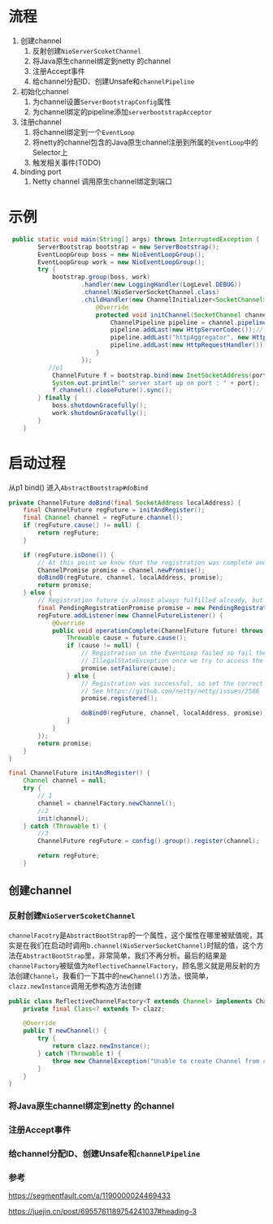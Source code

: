 # 流程

1. 创建channel
   1. 反射创建`NioServerScoketChannel`
   2. 将Java原生channel绑定到netty 的channel
   3. 注册Accept事件
   4. 给channel分配ID、创建Unsafe和`channelPipeline`
2. 初始化channel
   1. 为channel设置`ServerBootstrapConfig`属性
   2. 为channel绑定的pipeline添加`serverbootstrapAcceptor`
3. 注册channel
   1. 将channel绑定到一个`EventLoop`
   2. 将netty的channel包含的Java原生channel注册到所属的`EventLoop`中的Selector上
   3. 触发相关事件(TODO)
4. binding port
   1. Netty channel 调用原生channel绑定到端口

# 示例

```java
 public static void main(String[] args) throws InterruptedException {
        ServerBootstrap bootstrap = new ServerBootstrap();
        EventLoopGroup boss = new NioEventLoopGroup();
        EventLoopGroup work = new NioEventLoopGroup();
        try {
            bootstrap.group(boss, work)
                    .handler(new LoggingHandler(LogLevel.DEBUG))
                    .channel(NioServerSocketChannel.class)
                    .childHandler(new ChannelInitializer<SocketChannel>() {
                        @Override
                        protected void initChannel(SocketChannel channel) throws Exception {
                            ChannelPipeline pipeline = channel.pipeline();
                            pipeline.addLast(new HttpServerCodec());// http 编解码
                            pipeline.addLast("httpAggregator", new HttpObjectAggregator(512 * 1024)); // http 消息聚合器                                                                     512*1024为接收的最大contentlength
                            pipeline.addLast(new HttpRequestHandler());// 请求处理器
                        }
                    });
		   //p1
            ChannelFuture f = bootstrap.bind(new InetSocketAddress(port)).sync();
            System.out.println(" server start up on port : " + port);
            f.channel().closeFuture().sync();
        } finally {
            boss.shutdownGracefully();
            work.shutdownGracefully();
        }
    }
```

# 启动过程

从p1 bind() 进入`AbstractBootstrap#doBind` 

```java
private ChannelFuture doBind(final SocketAddress localAddress) {
    final ChannelFuture regFuture = initAndRegister();
    final Channel channel = regFuture.channel();
    if (regFuture.cause() != null) {
        return regFuture;
    }

    if (regFuture.isDone()) {
        // At this point we know that the registration was complete and successful.
        ChannelPromise promise = channel.newPromise();
        doBind0(regFuture, channel, localAddress, promise);
        return promise;
    } else {
        // Registration future is almost always fulfilled already, but just in case it's not.
        final PendingRegistrationPromise promise = new PendingRegistrationPromise(channel);
        regFuture.addListener(new ChannelFutureListener() {
            @Override
            public void operationComplete(ChannelFuture future) throws Exception {
                Throwable cause = future.cause();
                if (cause != null) {
                    // Registration on the EventLoop failed so fail the ChannelPromise directly to not cause an
                    // IllegalStateException once we try to access the EventLoop of the Channel.
                    promise.setFailure(cause);
                } else {
                    // Registration was successful, so set the correct executor to use.
                    // See https://github.com/netty/netty/issues/2586
                    promise.registered();

                    doBind0(regFuture, channel, localAddress, promise);
                }
            }
        });
        return promise;
    }
}

final ChannelFuture initAndRegister() {
    Channel channel = null;
    try {
        // 1
        channel = channelFactory.newChannel();
        //2
        init(channel);
    } catch (Throwable t) {
		//3
        ChannelFuture regFuture = config().group().register(channel);

        return regFuture;
    }
```



## 创建channel

### 反射创建`NioServerScoketChannel`

`channelFacotry`是`AbstractBootStrap`的一个属性，这个属性在哪里被赋值呢，其实是在我们在启动时调用`b.channel(NioServerSocketChannel)`时赋的值，这个方法在`AbstractBootStrap`里，非常简单，我们不再分析。最后的结果是`channelFactory`被赋值为`ReflectiveChannelFactory`，顾名思义就是用反射的方法创建`Channel`，我看们一下其中的`newChannel()`方法，很简单，`clazz.newInstance`调用无参构造方法创建

```java
public class ReflectiveChannelFactory<T extends Channel> implements ChannelFactory<T> {
    private final Class<? extends T> clazz;

    @Override
    public T newChannel() {
        try {
            return clazz.newInstance();
        } catch (Throwable t) {
            throw new ChannelException("Unable to create Channel from class " + clazz, t);
        }
    }
}

```



### 将Java原生channel绑定到netty 的channel

### 注册Accept事件

### 给channel分配ID、创建Unsafe和`channelPipeline`









### 参考

https://segmentfault.com/a/1190000024469433

https://juejin.cn/post/6955761189754241037#heading-3



